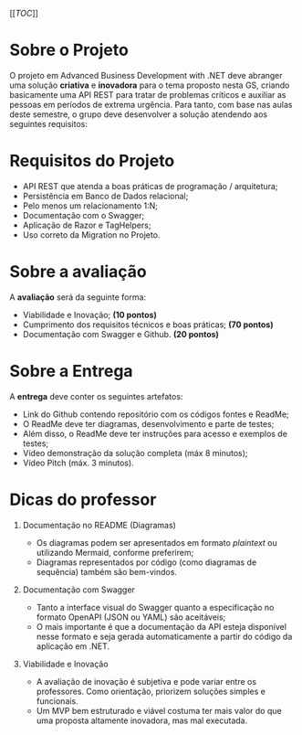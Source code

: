 [[_TOC_]]

# Sobre o Projeto

O projeto em Advanced Business Development with .NET deve abranger uma solução **criativa** e **inovadora** para o tema proposto nesta GS, criando basicamente uma API REST para tratar de problemas críticos e auxiliar as pessoas em períodos de extrema urgência. Para tanto, com base nas aulas deste semestre, o grupo deve desenvolver a solução atendendo aos seguintes requisitos:

# Requisitos do Projeto

- API REST que atenda a boas práticas de programação / arquitetura;
- Persistência em Banco de Dados relacional;
- Pelo menos um relacionamento 1:N;
- Documentação com o Swagger;
- Aplicação de Razor e TagHelpers;
- Uso correto da Migration no Projeto.

# Sobre a avaliação

A **avaliação** será da seguinte forma:

- Viabilidade e Inovação; **(10 pontos)**
- Cumprimento dos requisitos técnicos e boas práticas; **(70 pontos)**
- Documentação com Swagger e Github. **(20 pontos)**

# Sobre a Entrega

A **entrega** deve conter os seguintes artefatos:

- Link do Github contendo repositório com os códigos fontes e ReadMe;
- O ReadMe deve ter diagramas, desenvolvimento e parte de testes;
- Além disso, o ReadMe deve ter instruções para acesso e exemplos de testes;
- Vídeo demonstração da solução completa (máx 8 minutos);
- Vídeo Pitch (máx. 3 minutos).

# Dicas do professor
1. Documentação no README (Diagramas)
   - Os diagramas podem ser apresentados em formato _plaintext_ ou utilizando Mermaid, conforme preferirem;
   - Diagramas representados por código (como diagramas de sequência) também são bem-vindos.
    
2. Documentação com Swagger
    - Tanto a interface visual do Swagger quanto a especificação no formato OpenAPI (JSON ou YAML) são aceitáveis;
    - O mais importante é que a documentação da API esteja disponível nesse formato e seja gerada automaticamente a partir do código da aplicação em .NET.
    
3. Viabilidade e Inovação
    - A avaliação de inovação é subjetiva e pode variar entre os professores. Como orientação, priorizem soluções simples e funcionais.  
    - Um MVP bem estruturado e viável costuma ter mais valor do que uma proposta altamente inovadora, mas mal executada.